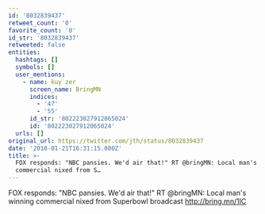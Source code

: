 ```yaml
---
id: '8032839437'
retweet_count: '0'
favorite_count: '0'
id_str: '8032839437'
retweeted: false
entities:
  hashtags: []
  symbols: []
  user_mentions:
    - name: kuy zer
      screen_name: BringMN
      indices:
        - '47'
        - '55'
      id_str: '802223027912065024'
      id: '802223027912065024'
  urls: []
original_url: https://twitter.com/jth/status/8032839437
date: '2010-01-21T16:31:15.000Z'
title: >-
  FOX responds: "NBC pansies. We'd air that!" RT @bringMN: Local man's winning
  commercial nixed from S…
---
```


FOX responds: "NBC pansies. We'd air that!" RT @bringMN: Local man's winning commercial nixed from Superbowl broadcast http://bring.mn/1lC